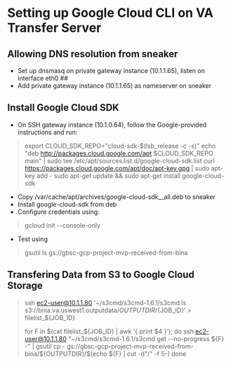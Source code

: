 Setting up Google Cloud CLI on VA Transfer Server
=================================================

Allowing DNS resolution from sneaker
------------------------------------

- Set up dnsmasq on private gateway instance (10.1.1.65), listen on interface eth0 ##
- Add private gateway instance (10.1.1.65) as nameserver on sneaker


Install Google Cloud SDK
------------------------

- On SSH gateway instance (10.1.0.64), follow the Google-provided instructions and run:

>    export CLOUD_SDK_REPO="cloud-sdk-$(lsb_release -c -s)"
>    echo "deb http://packages.cloud.google.com/apt $CLOUD_SDK_REPO main" | sudo tee /etc/apt/sources.list.d/google-cloud-sdk.list
>    curl https://packages.cloud.google.com/apt/doc/apt-key.gpg | sudo apt-key add -
>    sudo apt-get update && sudo apt-get install google-cloud-sdk

- Copy /var/cache/apt/archives/google-cloud-sdk_<version>_all.deb to sneaker
- Install google-cloud-sdk from deb
- Configure credentials using:
>    gcloud init --console-only

- Test using
>    gsutil ls gs://gbsc-gcp-project-mvp-received-from-bina


Transfering Data from S3 to Google Cloud Storage
------------------------------------------------

>    ssh ec2-user@10.1.1.80 '~/s3cmd/s3cmd-1.6.1/s3cmd ls s3://bina.va.uswest1.outputdata/${OUTPUTDIR}/${JOB_ID}' > filelist_${JOB_ID}
>
>    for F in $(cat filelist_${JOB_ID} | awk '{ print $4 }'); do
>        ssh ec2-user@10.1.1.80 "~/s3cmd/s3cmd-1.6.1/s3cmd get --no-progress ${F} -" | gsutil cp - gs://gbsc-gcp-project-mvp-received-from-bina/${OUTPUTDIR}/$(echo ${F} | cut -d"/" -f 5-)
>    done
